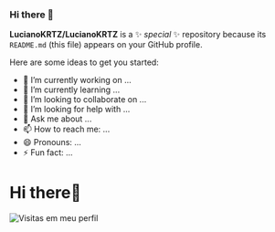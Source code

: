 ### Hi there 👋

**LucianoKRTZ/LucianoKRTZ** is a ✨ _special_ ✨ repository because its `README.md` (this file) appears on your GitHub profile.

Here are some ideas to get you started:

- 🔭 I’m currently working on ...
- 🌱 I’m currently learning ...
- 👯 I’m looking to collaborate on ...
- 🤔 I’m looking for help with ...
- 💬 Ask me about ...
- 📫 How to reach me: ...
- 😄 Pronouns: ...
- ⚡ Fun fact: ...


# Hi there🥳

![Visitas em meu perfil](https://komarev.com/ghpvc/?username=LucianoKRTZ&color=ff0000&label=Welcome+to+my+profile+you+are+visitor+nº:)



 

